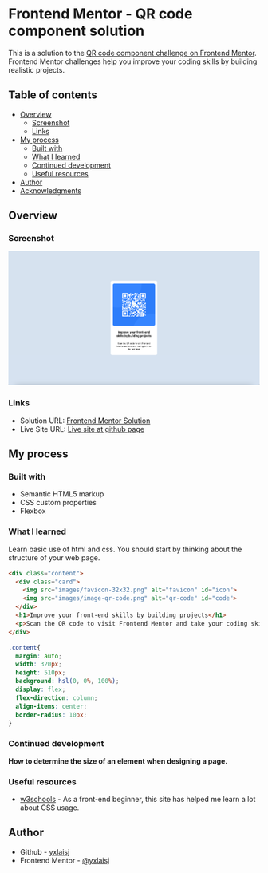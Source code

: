 # Frontend Mentor - QR code component solution

This is a solution to the [QR code component challenge on Frontend Mentor](https://www.frontendmentor.io/challenges/qr-code-component-iux_sIO_H). Frontend Mentor challenges help you improve your coding skills by building realistic projects. 

## Table of contents

- [Overview](#overview)
  - [Screenshot](#screenshot)
  - [Links](#links)
- [My process](#my-process)
  - [Built with](#built-with)
  - [What I learned](#what-i-learned)
  - [Continued development](#continued-development)
  - [Useful resources](#useful-resources)
- [Author](#author)
- [Acknowledgments](#acknowledgments)

## Overview

### Screenshot

![](./screenshot.png)

### Links

- Solution URL: [Frontend Mentor Solution](https://github.com/yxlaisj/QR-code-component)
- Live Site URL: [Live site at github page](https://yxlaisj.github.io/QR-code-component/)

## My process

### Built with

- Semantic HTML5 markup
- CSS custom properties
- Flexbox


### What I learned

Learn basic use of html and css.
You should start by thinking about the structure of your web page. 

```html
<div class="content">
  <div class="card">
    <img src="images/favicon-32x32.png" alt="favicon" id="icon">
    <img src="images/image-qr-code.png" alt="qr-code" id="code">
  </div>
  <h1>Improve your front-end skills by building projects</h1>
  <p>Scan the QR code to visit Frontend Mentor and take your coding skills to the next level</p>
</div>
```
```css
.content{
  margin: auto;
  width: 320px;
  height: 510px;
  background: hsl(0, 0%, 100%);
  display: flex;
  flex-direction: column;
  align-items: center;
  border-radius: 10px;
}
```

### Continued development

**How to determine the size of an element when designing a page.**

### Useful resources

- [w3schools](https://www.w3schools.com/css/default.asp) - As a front-end beginner, this site has helped me learn a lot about CSS usage.

## Author

- Github - [yxlaisj](https://github.com/yxlaisj)
- Frontend Mentor - [@yxlaisj](https://www.frontendmentor.io/profile/yxlaisj)
